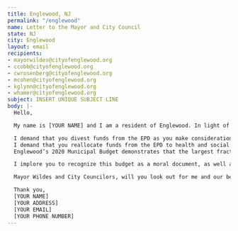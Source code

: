 ```yaml
---
title: Englewood, NJ
permalink: "/englewood"
name: Letter to the Mayor and City Council
state: NJ
city: Englewood
layout: email
recipients:
- mayorwildes@cityofenglewood.org
- ccobb@cityofenglewood.org
- cwrosenberg@cityofenglewood.org
- mcohen@cityofenglewood.org
- kglynn@cityofenglewood.org
- whamer@cityofenglewood.org
subject: INSERT UNIQUE SUBJECT LINE
body: |-
  Hello,

  My name is [YOUR NAME] and I am a resident of Englewood. In light of recent events, I demand that you recognize racism as the public health crisis that it is, and take direct action to address this issue:

  I demand that you divest funds from the EPD as you make considerations for your FY21 municipal budget.
  I demand that you reallocate funds from the EPD to health and social services, for the safety and well-being of Englewood’s current residents.
  Englewood’s 2020 Municipal Budget demonstrates that the largest fraction of the city’s budget is appropriated for the Police Department. That is approximately 17 times the amount allocated to the entire Department of Health and Human Services and 56 times what is allocated for Community Development.

  I implore you to recognize this budget as a moral document, as well as the systematic violence that the police as an institution continue to exercise. Rather than using a militarized police force to physically harm, arrest, or incarcerate my neighbors, we need to create a space in which more mental health service providers, social workers, victim/survivor advocates, religious leaders, neighbors, and friends - all of the people who really make up our community - can look out for one another.

  Mayor Wildes and City Councilors, will you look out for me and our beloved community?

  Thank you,
  [YOUR NAME]
  [YOUR ADDRESS]
  [YOUR EMAIL]
  [YOUR PHONE NUMBER]
---
```


